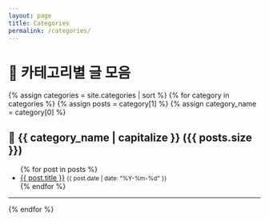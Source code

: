 ```yaml
---
layout: page
title: Categories
permalink: /categories/
---
```


# 📂 카테고리별 글 모음

{% assign categories = site.categories | sort %}
{% for category in categories %}
  {% assign posts = category[1] %}
  {% assign category_name = category[0] %}
  
## 📁 {{ category_name | capitalize }} ({{ posts.size }})

<ul>
{% for post in posts %}
  <li>
    <a href="{{ post.url }}">{{ post.title }}</a>
    <small>{{ post.date | date: "%Y-%m-%d" }}</small>
  </li>
{% endfor %}
</ul>

---
{% endfor %}

